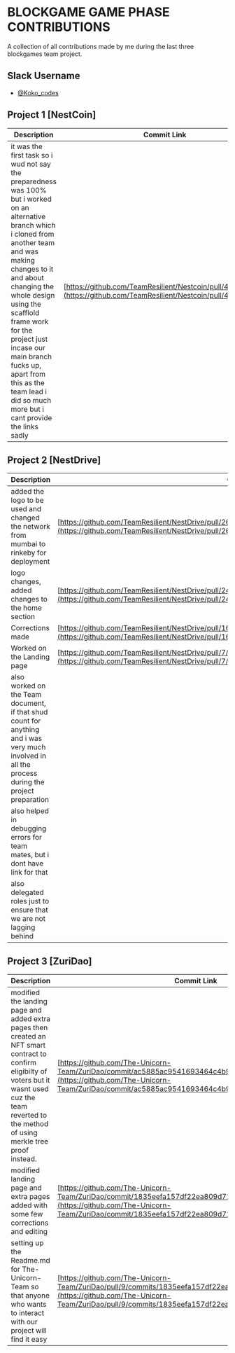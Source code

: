 # BLOCKGAME GAME PHASE CONTRIBUTIONS

A collection of all contributions made by me during the last three blockgames team project.

## Slack Username

- [@Koko_codes](https://blockgamegamephase.slack.com/team/U0394RMFFC5)

## Project 1 [NestCoin]

| Description                                | Commit Link                                                                                                                                                                        |
| ------------------------------------------ | ---------------------------------------------------------------------------------------------------------------------------------------------------------------------------------- |
| it was the first task so i wud not say the preparedness was 100% but i worked on an alternative branch which i cloned from another team and was making changes to it and about changing the whole design using the scafflold frame work for the project just incase our main branch fucks up, apart from this as the team lead i did so much more but i cant provide the links sadly | [https://github.com/TeamResilient/Nestcoin/pull/43/commits](https://github.com/TeamResilient/Nestcoin/pull/43/commits) |



## Project 2 [NestDrive]

| Description                                                                  | Commit Link                                                                                                                                                                          |
| ---------------------------------------------------------------------------- | ------------------------------------------------------------------------------------------------------------------------------------------------------------------------------------ |
| added the logo to be used and changed the network from mumbai to rinkeby for deployment            | [https://github.com/TeamResilient/NestDrive/pull/26/commits/c2606e45a27528b81a9af61e8c40b1215ba8c27c](https://github.com/TeamResilient/NestDrive/pull/26/commits/c2606e45a27528b81a9af61e8c40b1215ba8c27c) |
| logo changes, added changes to the home section | [https://github.com/TeamResilient/NestDrive/pull/24/commits](https://github.com/TeamResilient/NestDrive/pull/24/commits) |
| Corrections made       | [https://github.com/TeamResilient/NestDrive/pull/16/commits](https://github.com/TeamResilient/NestDrive/pull/16/commits) |
| Worked on the Landing page | [https://github.com/TeamResilient/NestDrive/pull/7/commits](https://github.com/TeamResilient/NestDrive/pull/7/commits) |
| also worked on the Team document, if that shud count for anything and i was very much involved in all the process during the project preparation | []() |
| also helped in debugging errors for team mates, but i dont have link for that | []() |
| also delegated roles just to ensure that we are not lagging behind | []() |

## Project 3 [ZuriDao]

| Description                                                  | Commit Link                                                                                                                                                                                        |
| ------------------------------------------------------------ | -------------------------------------------------------------------------------------------------------------------------------------------------------------------------------------------------- |
| modified the landing page and added extra pages then created an NFT smart contract to confirm eligibilty of voters but it wasnt used cuz the team reverted to the method of using merkle tree proof instead.        | [https://github.com/The-Unicorn-Team/ZuriDao/commit/ac5885ac9541693464c4b920df56c8f043d48c61](https://github.com/The-Unicorn-Team/ZuriDao/commit/ac5885ac9541693464c4b920df56c8f043d48c61) |
|modified landing page and extra pages added with some few corrections and editing | [https://github.com/The-Unicorn-Team/ZuriDao/commit/1835eefa157df22ea809d7163728d474165c4c9d](https://github.com/The-Unicorn-Team/ZuriDao/commit/1835eefa157df22ea809d7163728d474165c4c9d) |
| setting up the Readme.md for The-Unicorn-Team so that anyone who wants to interact with our project will find it easy | [https://github.com/The-Unicorn-Team/ZuriDao/pull/9/commits/1835eefa157df22ea809d7163728d474165c4c9d](https://github.com/The-Unicorn-Team/ZuriDao/pull/9/commits/1835eefa157df22ea809d7163728d474165c4c9d) |


